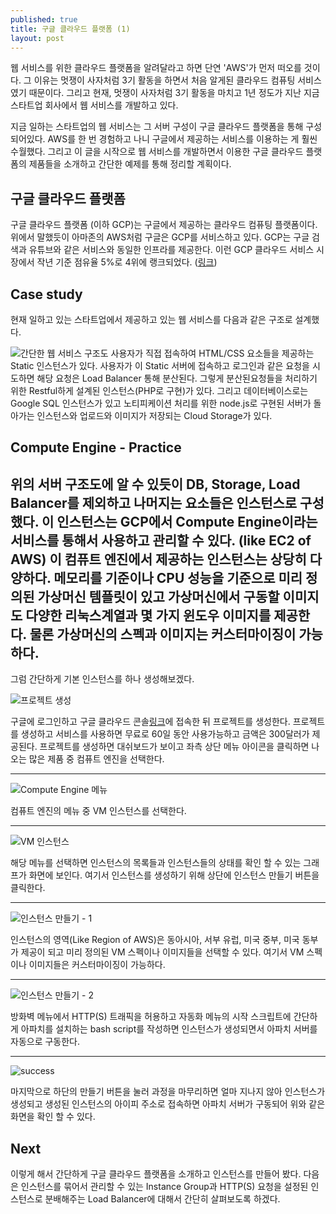 ```yaml
---
published: true
title: 구글 클라우드 플랫폼 (1)
layout: post
---
```

웹 서비스를 위한 클라우드 플랫폼을 알려달라고 하면 단연 'AWS'가 먼저 떠오를 것이다. 그 이유는 멋쟁이 사자처럼 3기 활동을 하면서 처음 알게된 클라우드 컴퓨팅 서비스였기 때문이다. 그리고 현재, 멋쟁이 사자처럼 3기 활동을 마치고 1년 정도가 지난 지금 스타트업 회사에서 웹 서비스를 개발하고 있다. 

지금 일하는 스타트업의 웹 서비스는 그 서버 구성이 구글 클라우드 플랫폼을 통해 구성되어있다. AWS를 한 번 경험하고 나니 구글에서 제공하는 서비스를 이용하는 게 훨씬 수월했다. 그리고 이 글을 시작으로 웹 서비스를 개발하면서 이용한 구글 클라우드 플랫폼의 제품들을 소개하고 간단한 예제를 통해 정리할 계획이다.
  
  
  
## 구글 클라우드 플랫폼
구글 클라우드 플랫폼 (이하 GCP)는 구글에서 제공하는 클라우드 컴퓨팅 플랫폼이다. 위에서 말했듯이 아마존의 AWS처럼 구글은 GCP를 서비스하고 있다.  GCP는 구글 검색과 유튜브와 같은 서비스와 동일한 인프라를 제공한다. 이런 GCP 클라우드 서비스 시장에서 작년 기준 점유율 5%로 4위에 랭크되었다. ([링크](http://www.itworld.co.kr/tags/51741/aws/91705))
  
  
## Case study
현재 일하고 있는 스타트업에서 제공하고 있는 웹 서비스를 다음과 같은 구조로 설계했다.
  
  
![간단한 웹 서비스 구조도](https://cloud.githubusercontent.com/assets/6007758/16329009/93032b34-3a1a-11e6-9252-3a0fb9819de7.png)
사용자가 직접 접속하여 HTML/CSS 요소들을 제공하는 Static 인스턴스가 있다. 사용자가 이 Static 서버에 접속하고 로그인과 같은 요청을 시도하면 해당 요청은 Load Balancer 통해 분산된다. 그렇게 분산된요청들을 처리하기 위한 Restful하게 설계된 인스턴스(PHP로 구현)가 있다. 그리고 데이터베이스로는 Google SQL 인스턴스가 있고 노티피케이션 처리를 위한 node.js로 구현된 서버가 돌아가는 인스턴스와 업로드와 이미지가 저장되는 Cloud Storage가 있다. 
  
  
## Compute Engine - Practice
위의 서버 구조도에 알 수 있듯이 DB, Storage, Load Balancer를 제외하고 나머지는 요소들은 인스턴스로 구성했다. 이 인스턴스는 GCP에서 Compute Engine이라는 서비스를 통해서 사용하고 관리할 수 있다. (like EC2 of AWS) 이 컴퓨트 엔진에서 제공하는 인스턴스는 상당히 다양하다. 메모리를 기준이나 CPU 성능을 기준으로 미리 정의된 가상머신 템플릿이 있고 가상머신에서 구동할 이미지도 다양한 리눅스계열과 몇 가지 윈도우 이미지를 제공한다. 물론 가상머신의 스펙과 이미지는 커스터마이징이 가능하다. 
  ------------------
그럼 간단하게 기본 인스턴스를 하나 생성해보겠다. 

![프로젝트 생성](https://cloud.githubusercontent.com/assets/6007758/16329360/e183e670-3a1c-11e6-9ec5-d51fe1c9bd2f.png)

구글에 로그인하고 구글 클라우드 콘솔[링크](https://console.cloud.google.com)에 접속한 뒤 프로젝트를 생성한다. 프로젝트를 생성하고 서비스를 사용하면 무료로 60일 동안 사용가능하고 금액은 300달러가 제공된다. 프로젝트를 생성하면 대쉬보드가 보이고 좌측 상단 메뉴 아이콘을 클릭하면 나오는 많은 제품 중 컴퓨트 엔진을 선택한다. 
  
  
------------------
![Compute Engine 메뉴](https://cloud.githubusercontent.com/assets/6007758/16329439/6388ad86-3a1d-11e6-852e-8f42dd0427b1.png)

컴퓨트 엔진의 메뉴 중 VM 인스턴스를 선택한다. 
  
  
------------------
![VM 인스턴스](https://cloud.githubusercontent.com/assets/6007758/16329496/f9d1942e-3a1d-11e6-8a89-620c7a40a572.png)

해당 메뉴를 선택하면 인스턴스의 목록들과 인스턴스들의 상태를 확인 할 수 있는 그래프가 화면에 보인다. 여기서 인스턴스를 생성하기 위해 상단에 인스턴스 만들기 버튼을 클릭한다.
  
  
------------------
![인스턴스 만들기 - 1](https://cloud.githubusercontent.com/assets/6007758/16329503/1acf7362-3a1e-11e6-899b-c20020c5c326.png)

인스턴스의 영역(Like Region of AWS)은 동아시아, 서부 유럽, 미국 중부, 미국 동부가 제공이 되고 미리 정의된 VM 스펙이나 이미지들을 선택할 수 있다. 여기서 VM 스펙이나 이미지들은 커스터마이징이 가능하다.
  
  
------------------
![인스턴스 만들기 - 2](https://cloud.githubusercontent.com/assets/6007758/16329656/9a386c26-3a1e-11e6-8859-31852bff45b7.png)

방화벽 메뉴에서 HTTP(S) 트래픽을 허용하고 자동화 메뉴의 시작 스크립트에 간단하게 아파치를 설치하는 bash script를 작성하면 인스턴스가 생성되면서 아파치 서버를 자동으로 구동한다.
  
  
------------------
![success](https://cloud.githubusercontent.com/assets/6007758/16329690/dfc72cd2-3a1e-11e6-91cc-3c1d4b0796c8.png)

마지막으로 하단의 만들기 버튼을 눌러 과정을 마무리하면 얼마 지나지 않아 인스턴스가 생성되고 생성된 인스턴스의 아이피 주소로 접속하면 아파치 서버가 구동되어 위와 같은 화면을 확인 할 수 있다.
  
  

## Next
이렇게 해서 간단하게 구글 클라우드 플랫폼을 소개하고 인스턴스를 만들어 봤다. 다음은 인스턴스를 묶어서 관리할 수 있는 Instance Group과 HTTP(S) 요청을 설정된 인스턴스로 분배해주는 Load Balancer에 대해서 간단히 살펴보도록 하겠다.
